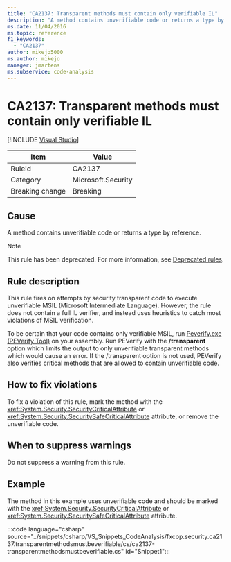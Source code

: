 ```yaml
---
title: "CA2137: Transparent methods must contain only verifiable IL"
description: "A method contains unverifiable code or returns a type by reference."
ms.date: 11/04/2016
ms.topic: reference
f1_keywords:
  - "CA2137"
author: mikejo5000
ms.author: mikejo
manager: jmartens
ms.subservice: code-analysis
---
```

# CA2137: Transparent methods must contain only verifiable IL

 [!INCLUDE [Visual Studio](~/includes/applies-to-version/vs-windows-only.md)]

|Item|Value|
|-|-|
|RuleId|CA2137|
|Category|Microsoft.Security|
|Breaking change|Breaking|

## Cause
A method contains unverifiable code or returns a type by reference.

> [!NOTE]
> This rule has been deprecated. For more information, see [Deprecated rules](fxcop-unported-deprecated-rules.md).

## Rule description
This rule fires on attempts by security transparent code to execute unverifiable MSIL (Microsoft Intermediate Language). However, the rule does not contain a full IL verifier, and instead uses heuristics to catch most violations of MSIL verification.

To be certain that your code contains only verifiable MSIL, run [Peverify.exe (PEVerify Tool)](/dotnet/framework/tools/peverify-exe-peverify-tool) on your assembly. Run PEVerify with the **/transparent** option which limits the output to only unverifiable transparent methods which would cause an error. If the /transparent option is not used, PEVerify also verifies critical methods that are allowed to contain unverifiable code.

## How to fix violations
To fix a violation of this rule, mark the method with the <xref:System.Security.SecurityCriticalAttribute> or <xref:System.Security.SecuritySafeCriticalAttribute> attribute, or remove the unverifiable code.

## When to suppress warnings
Do not suppress a warning from this rule.

## Example
The method in this example uses unverifiable code and should be marked with the <xref:System.Security.SecurityCriticalAttribute> or <xref:System.Security.SecuritySafeCriticalAttribute> attribute.

:::code language="csharp" source="../snippets/csharp/VS_Snippets_CodeAnalysis/fxcop.security.ca2137.transparentmethodsmustbeverifiable/cs/ca2137-transparentmethodsmustbeverifiable.cs" id="Snippet1":::
